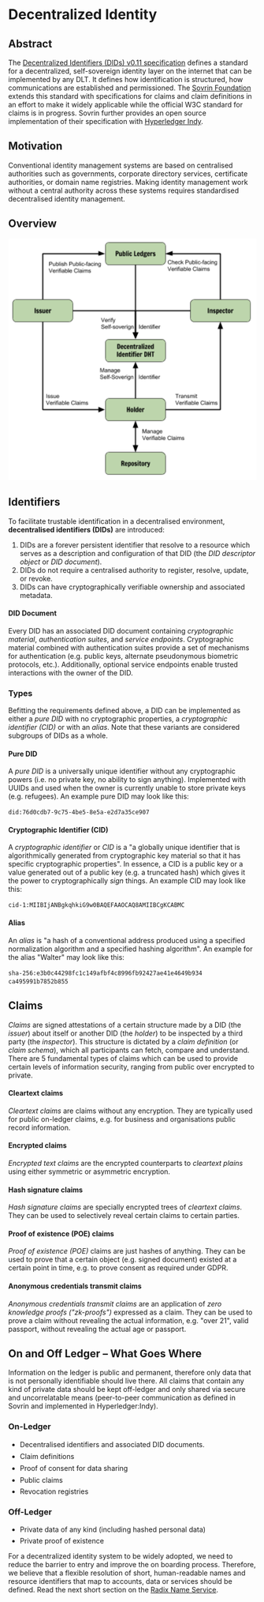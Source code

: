 # Decentralized Identity

## Abstract

The [Decentralized Identifiers \(DIDs\) v0.11 specification](https://w3c-ccg.github.io/did-spec/) defines a standard for a decentralized, self-sovereign identity layer on the internet that can be implemented by any DLT. It defines how identification is structured, how communications are established and permissioned. The [Sovrin Foundation](https://sovrin.org/wp-content/uploads/2018/03/Sovrin-Protocol-and-Token-White-Paper.pdf) extends this standard with specifications for claims and claim definitions in an effort to make it widely applicable while the official W3C standard for claims is in progress. Sovrin further provides an open source implementation of their specification with [Hyperledger Indy](https://github.com/hyperledger/indy-sdk). 

## Motivation <a id="Analysis:Identity-Motivation"></a>

Conventional identity management systems are based on centralised authorities such as governments, corporate directory services, certificate authorities, or domain name registries. Making identity management work without a central authority across these systems requires standardised decentralised identity management.

## Overview <a id="Analysis:Identity-Overview"></a>

![](../../.gitbook/assets/screen-shot-2018-10-26-at-6.45.50-pm.png)

## Identifiers  <a id="Analysis:Identity-Identifiers"></a>

To facilitate trustable identification in a decentralised environment, **decentralised identifiers \(DIDs\)** are introduced:

1. DIDs are a forever persistent identifier that resolve to a resource which serves as a description and configuration of that DID \(the _DID descriptor object_ or _DID document_\). 
2. DIDs do not require a centralised authority to register, resolve, update, or revoke. 
3. DIDs can have cryptographically verifiable ownership and associated metadata.

#### DID Document <a id="Analysis:Identity-DIDDocument"></a>

Every DID has an associated DID document containing _cryptographic material_, _authentication suites_, and _service endpoints_. Cryptographic material combined with authentication suites provide a set of mechanisms for authentication \(e.g. public keys, alternate pseudonymous biometric protocols, etc.\). Additionally, optional service endpoints enable trusted interactions with the owner of the DID.

### Types <a id="Analysis:Identity-Types"></a>

Befitting the requirements defined above, a DID can be implemented as either a _pure DID_ with no cryptographic properties, a _cryptographic identifier \(CID\)_ or with an _alias_. Note that these variants are considered subgroups of DIDs as a whole. 

#### Pure DID <a id="Analysis:Identity-PureDID"></a>

A _pure DID_ is a universally unique identifier without any cryptographic powers \(i.e. no private key, no ability to sign anything\). Implemented with UUIDs and used when the owner is currently unable to store private keys \(e.g. refugees\). An example pure DID may look like this:

`did:76d0cdb7-9c75-4be5-8e5a-e2d7a35ce907`

#### Cryptographic Identifier \(CID\)   <a id="Analysis:Identity-CryptographicIdentifier(CID)"></a>

A _cryptographic identifier_ or _CID_ is a "a globally unique identifier that is algorithmically generated from cryptographic key material so that it has specific cryptographic properties". In essence, a CID is a public key or a value generated out of a public key \(e.g. a truncated hash\) which gives it the power to cryptographically _sign_ things. An example CID may look like this:

`cid-1:MIIBIjANBgkqhkiG9w0BAQEFAAOCAQ8AMIIBCgKCABMC`

#### Alias <a id="Analysis:Identity-Alias"></a>

An _alias_ is "a hash of a conventional address produced using a specified normalization algorithm and a specified hashing algorithm".  An example for the alias "Walter" may look like this:

`sha-256:e3b0c44298fc1c149afbf4c8996fb92427ae41e4649b934 ca495991b7852b855`

## Claims <a id="Analysis:Identity-Claims"></a>

_Claims_ are signed attestations of a certain structure made by a DID \(the _issuer_\) about itself or another DID \(the _holder_\) to be inspected by a third party \(the _inspector_\). This structure is dictated by a _claim definition_ \(or _claim schema_\), which all participants can fetch, compare and understand. There are 5 fundamental types of claims which can be used to provide certain levels of information security, ranging from public over encrypted to private. 

#### Cleartext claims <a id="Analysis:Identity-Cleartextclaims"></a>

_Cleartext claims_ are claims without any encryption. They are typically used for public on-ledger claims, e.g. for business and organisations public record information. 

#### Encrypted claims <a id="Analysis:Identity-Encryptedclaims"></a>

_Encrypted text claims_ are the encrypted counterparts to _cleartext plains_ using either symmetric or asymmetric encryption. 

#### Hash signature claims <a id="Analysis:Identity-Hashsignatureclaims"></a>

_Hash signature claims_ are specially encrypted trees of _cleartext_ _claims_. They can be used to selectively reveal certain claims to certain parties.

#### Proof of existence \(POE\) claims <a id="Analysis:Identity-Proofofexistence(POE)claims"></a>

_Proof of existence \(POE\)_ claims are just hashes of anything. They can be used to prove that a certain object \(e.g. signed document\) existed at a certain point in time, e.g. to prove consent as required under GDPR. 

#### Anonymous credentials transmit claims <a id="Analysis:Identity-Anonymouscredentialstransmitclaims"></a>

_Anonymous credentials transmit claims_ are an application of _zero knowledge proofs \("zk-proofs"\)_ expressed as a claim. They can be used to prove a claim without revealing the actual information, e.g. "over 21", valid passport, without revealing the actual age or passport.

## On and Off Ledger – What Goes Where <a id="Analysis:Identity-On-andOff-Ledger&#x2013;WhatGoesWhere"></a>

Information on the ledger is public and permanent, therefore only data that is not personally identifiable should live there. All claims that contain any kind of private data should be kept off-ledger and only shared via secure and uncorrelatable means \(peer-to-peer communication as defined in Sovrin and implemented in Hyperledger:Indy\). 

### On-Ledger

* Decentralised identifiers and associated DID documents. 
* Claim definitions 
* Proof of consent for data sharing 
* Public claims 
* Revocation registries

### Off-Ledger

* Private data of any kind \(including hashed personal data\) 
* Private proof of existence 

For a decentralized identity system to be widely adopted, we need to reduce the barrier to entry and improve the on boarding process. Therefore, we believe that a flexible resolution of short, human-readable names and resource identifiers that map to accounts, data or services should be defined. Read the next short section on the [Radix Name Service](radix-name-service.md).


